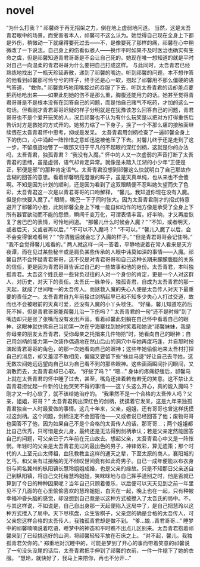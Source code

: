 # novel
 “为什么打我？”
 祁馨终于再无招架之力，倒在地上虚弱地问道。
 当然，这是太吾青君眼中的场景。而受害者本人，祁馨可不这么认为。她觉得自己现在全身上下都是外伤，稍微动一下就痛得要死过去——不，是像要死了那样的痛，祁馨在心中稍微改了一下说法。自己身上的伤看似骇人——换作平时如果不及时医治也确实有生命之虞，但是祁馨知道青君哥哥是不会让自己死的。她现在唯一想知道的就是平时对自己一向温柔的青君哥哥为什么要把自己打成这样。
 与此同时，太吾青君已经熟练地找出了一瓶天珍延寿散，递到了祁馨的嘴边。听到祁馨的问题，本不想作答的他看到祁馨那可怜兮兮的样子，终于还是心一软，抱起了祁馨用不那么僵硬的语气答道，
“救你。”
 祁馨乖巧地用嘴接过药吞服了下去，听到太吾青君的话却差点要把药给呛出来——如果此刻她的伤不是那么重，胸腹还能用力的话。她甚至觉得青君哥哥是不是根本没有在回答自己的问题，而是怕自己赌气不吃药，才加的这么一句话。但看刚才青君哥哥迟疑的样子分明就是在犹豫该怎么回答自己的问题，青君哥哥也不是个爱开玩笑的人，况且祁馨也不认为有什么玩笑是以把对方打得重伤后告诉对方是救她的方式开的。她努力缩了一下身子，换了一个不那么痛的接触面继续偎在太吾青君怀中思考，抑或是发呆。
 太吾青君用剑柄检查了一遍祁馨全身上下的伤口，心中涌起一阵怜惜之意却迅速被他压了下去。对馨儿终于还是走到了这一步，不留痕迹地瞥了一眼那又归于平凡的不起眼的深红剑柄，这就是你的办法吗，太吾青君，独孤青君？
 “我没有入魔。”
 怀中的人又一次虚弱的声音打断了太吾青君的思绪，虽是虚弱，语气却肯定异常。就像是未踏入江湖的小少年“正便是正，邪便是邪”的那种肯定语气。太吾青君没想到祁馨这么快就明白了自己那故作含糊的回答的意思。看着祁馨明亮澄澈的眸子，虽是天真单纯，也从来也不会傻啊。不知是因为计划的顺利，还是因为看到了这双眼睛便不忍叫她失望而失了色彩，太吾青君这一次是以青君哥哥的口吻解释，
 “馨儿，我知道你现在没有入魔。但是你快要入魔了。”
 眼睛，嘴巴一下子同时张大。因为太吾青君刚才的招式特意避开了祁馨的小脸，此刻祁馨全身上下唯一能自如动作的地方像是承受了全身上下所有器官欲动而不能的怨愤，瞬间千变万化，可谓表情丰富。好半晌，才又再度恢复了苦巴巴的表情，可怜地问道。
 “那馨儿什么时候会入魔？”
 “不知，或者明天，或者后天，又或者再以后。”
 “不可以不入魔吗？”
 “不可以。”
 “馨儿入魔了以后，会不会变得很难看啊？”
 “你清醒后就会忘了入魔的样子。”
 “但是青君哥哥会记住啊。”
 “我不会觉得馨儿难看的。”
 两人就这样一问一答着，平静地说着在常人看来是天方夜谭，而在见过某些秘辛或是肩负某些传承的人眼中讳莫如深的事情——入魔。祁馨自然不会怀疑青君哥哥，这不仅是对青君哥哥和自己这种长期来朦朦胧胧的关系的信任，更是因为青君哥哥告诉过自己的一些故事和他的身份。太吾青君，本叫独孤青君。太吾这个姓氏是一些背负过往的人对一个身份的肯定，更是一个人对这群人，对历史，对天下的责任。太吾氏一脉单传，独孤青君，自成为太吾青君的那一天起，就成了世间唯一的太吾传人。而拯救入魔的失心人便是太吾传人对天下最重要的责任之一。太吾青君自九年前接过剑柄起早已和不知多少失心人打过交道，故而也不会被眼前的天真可爱，还没有入魔的小丫头唬住。
 “好痛，馨儿知道吃药后死不掉，但是青君哥哥能帮馨儿治一下伤吗？”
 太吾青君的一句“还不是时候”到了嘴边却只是张了张嘴而没有发出声音。看着祁馨此刻躺在自己怀中看着自己的眼神，这眼神就仿佛自己当初第一次在宁海寨找到她时笑着和她说“祁馨妹妹，我是你母亲的朋友太吾青君，受你母亲之托捎来几件物拾”时，她看向自己的眼神；自己用剑柄的能力第一次装作偶遇地在然山后山的洞穴中与她再度巧逢，并自那时扮演起青君哥哥的角色，的那一次她看向自己的眼神；这些年她偷偷地来太吾村打探自己的消息，却又羞涩不敢相见，偏偏又要留下些“蛛丝马迹”好让自己去寻她，这无数次间她远远望向自己以为自己看不到的那些眼神。这些画面瞬间扑闪眼间，又消散而去，太吾青君却已心软。
 “好些了吗？”
 “嗯...”
 身体的疼痛舒缓后，祁馨马上就在太吾青君的怀中睡了过去，甚至，嘴角还挂着若有若无的笑意。这不禁让太吾青君担忧起一件新的让他哭笑不得的事情——这丫头这么开心，真的能入魔吗？刚才又一时心软了，就不该给她治疗的。
 “我果然不是一个合格的太吾传人吗？父亲，姐姐，哥哥？”
 太吾青君掏出深红色的剑柄，抚摸着它发呆，这是九年来独孤青君独自一人时最爱做的事情。这几十年来，父亲，姐姐，还有哥哥也曾这样抚摸过这剑柄。这个问题，剑柄注定不会回答他——又或者说已经回答了他；废物哥哥也回答不了他，因为如果自己不是个合格的太吾传人的话，那哥哥...；两个姐姐都比自己优秀，只可惜是女儿身，最终还是无法得到剑柄承认；若是父亲定然能回答自己的问题，可父亲已于六年前在元山故去。想起父亲，太吾青君心中又是一阵怅惘。年轻时的父亲是太吾青君见过的最出色的男子，神锋敛彩，算无遗策；那个时代的人上至元山太师祖，血犼教教主这样的通天之辈，下至太原的商人，襄阳城的乞丐，和父亲有过接触的无不倾叹世间竟有如此奇男子。自已一成年便能以布衣身份与闻名冀州的枞阳镇长慧玲姐姐成婚，也是父亲的缘故。只是不知那日父亲送自己到枞阳镇，将自己交托给慧玲姐姐，笑眯眯地与自己挥手道别之时，他是否就已算到了今日的种种因果呢？当年自己只顾着傻乐，以后便可以天天见到之前一年里见不了几面的在心里偷偷喜欢的慧玲姐姐，白天在一起，晚上也在一起，只有种被幸福冲昏头脑的感觉，却没想到自己竟是以这种方式被搅入了太吾氏的局中。不，与其这样说，不如说是，自己自出身那一天起便陷入这局中了，是自己把慧玲以这种方式搅入了局中。天下尽棋盘，众生皆棋子，父亲您的确是合格的太吾传人，可父亲您这样合格的太吾传人，我独孤青君却是做不到。
 “爹...娘...青君哥哥...”
 睡梦中的祁馨喃喃说着呓语，睡梦中的神态和平时瞧不出点儿区别来。太吾青君抱着祁馨来到了已经挑选好的山洞，将祁馨轻轻平放在石床之上。
 “对不起，馨儿。我独孤青君欠你的。”
 郑重地对沉睡中的，可能是梦到了开心的事而带着笑意的祁馨说了一句没头没尾的话后，太吾青君把手伸到了祁馨的衣前，一件一件褪下了她的衣服。
 “慧玲，就快好了，我马上来陪你，再也不分开...”
